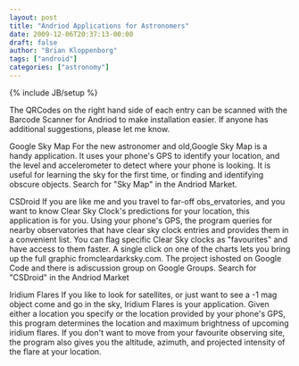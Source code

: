 ```yaml
---
layout: post
title: "Andriod Applications for Astronomers"
date: 2009-12-06T20:37:13-00:00
draft: false
author: "Brian Kloppenborg"
tags: ["android"]
categories: ["astronomy"]
---
```

{% include JB/setup %}

The QRCodes on the right hand side of each entry can be scanned with the Barcode
Scanner for Andriod to make installation easier. If anyone has additional
suggestions, please let me know.

Google Sky Map For the new astronomer and old,Google Sky Map is a handy
application. It uses your phone's GPS to identify your location, and the level
and accelerometer to detect where your phone is looking. It is useful for
learning the sky for the first time, or finding and identifying obscure objects.
Search for "Sky Map" in the Andriod Market.

CSDroid If you are like me and you travel to far-off obs_ervatories, and you
want to know Clear Sky Clock's predictions for your location, this application
is for you. Using your phone's GPS, the program queries for nearby observatories
that have clear sky clock entries and provides them in a convenient list. You
can flag specific Clear Sky clocks as "favourites" and have access to them
faster. A single click on one of the charts lets you bring up the full graphic
fromcleardarksky.com. The project ishosted on Google Code and there is
adiscussion group on Google Groups. Search for "CSDroid" in the Andriod Market

Iridium Flares If you like to look for satellites, or just want to see a -1 mag
object come and go in the sky, Iridium Flares is your application. Given either
a location you specify or the location provided by your phone's GPS, this
program determines the location and maximum brightness of upcoming iridium
flares. If you don't want to move from your favourite observing site, the
program also gives you the altitude, azimuth, and projected intensity of the
flare at your location.
